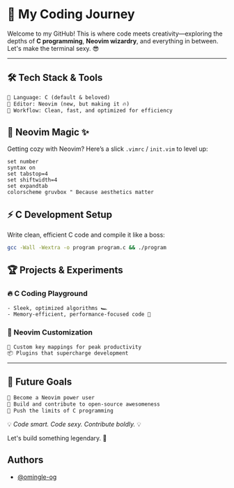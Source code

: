 # 🚀 My Coding Journey

Welcome to my GitHub! This is where code meets creativity—exploring the depths of **C programming**, **Neovim wizardry**, and everything in between. Let's make the terminal sexy. 😎

---

## 🛠️ Tech Stack & Tools
```txt
🔹 Language: C (default & beloved)
🔹 Editor: Neovim (new, but making it 🔥)
🔹 Workflow: Clean, fast, and optimized for efficiency
```

## 🔧 Neovim Magic ✨
Getting cozy with Neovim? Here’s a slick `.vimrc` / `init.vim` to level up:
```vim
set number
syntax on
set tabstop=4
set shiftwidth=4
set expandtab
colorscheme gruvbox " Because aesthetics matter
```

## ⚡ C Development Setup
Write clean, efficient C code and compile it like a boss:
```bash
gcc -Wall -Wextra -o program program.c && ./program
```

## 🏆 Projects & Experiments
### 🔥 C Coding Playground
```txt
- Sleek, optimized algorithms 🏎️
- Memory-efficient, performance-focused code 🔬
```

### 🎨 Neovim Customization
```txt
🚀 Custom key mappings for peak productivity
📦 Plugins that supercharge development
```

---

## 🎯 Future Goals
```txt
🎯 Become a Neovim power user
🎯 Build and contribute to open-source awesomeness
🎯 Push the limits of C programming
```

💡 *Code smart. Code sexy. Contribute boldly.* 💡

Let's build something legendary. 🚀


## Authors

- [@omingle-og](https://www.github.com/omingle-og)
